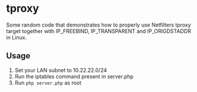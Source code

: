 # tproxy
Some random code that demonstrates how to properly use Netfilters tproxy target together with IP_FREEBIND, IP_TRANSPARENT and IP_ORIGDSTADDR in Linux.

## Usage
1. Set your LAN subnet to 10.22.22.0/24
2. Run the iptables command present in server.php
3. Run `php server.php` as root
